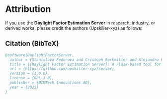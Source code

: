 # Attribution

If you use the **Daylight Factor Estimation Server** in research, industry, or derived works, please credit the authors (Upskiller-xyz) as follows:

## Citation (BibTeX)
```bibtex
@software{DaylightFactorServer,
  author = {Stanislava Fedorova and Cristoph Berkmiller and Alejandro Pacheco and Libny Pacheco},
  title = {{Daylight Factor Estimation Server}: A Flask-based tool for architectural daylight analysis},
  url = {https://github.com/upskiller-xyz/server},
  version = {1.0.0},
  license = {GPL-3.0},
  publisher = {BIMTech Innovations AB},
  year = {2025}
}